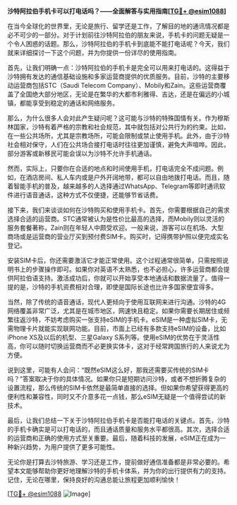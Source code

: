 **沙特阿拉伯手机卡可以打电话吗？——全面解答与实用指南[[TG💪+ @esim1088](https://t.me/s/esim1088)]**

在当今全球化的世界里，无论是旅行、留学还是工作，了解目的地的通讯情况都是必不可少的一部分。对于计划前往沙特阿拉伯的朋友来说，手机卡的问题无疑是一个令人困惑的话题。那么，沙特阿拉伯的手机卡到底能不能打电话呢？今天，我们就来详细探讨一下这个问题，并为你提供一份详尽的使用指南。

首先，让我们明确一点：沙特阿拉伯的手机卡是完全可以用来打电话的。这得益于沙特拥有发达的通信基础设施和多家运营商提供的优质服务。目前，沙特的主要移动运营商包括STC（Saudi Telecom Company）、Mobily和Zain。这些运营商覆盖了全国绝大部分地区，无论是在繁华的大都市利雅得、吉达，还是在偏远的小城镇，都能享受到稳定的通话和网络服务。

那么，为什么很多人会对此产生疑问呢？这可能与沙特的特殊国情有关。作为穆斯林国家，沙特有着严格的宗教和社会规范，其中就包括对公共行为的约束。比如，在一些公共场所，尤其是宗教场所，可能会限制或禁止使用手机。此外，由于沙特社会相对保守，人们在公共场合接打电话时往往更加谨慎，避免大声喧哗。因此，部分游客或新移民可能会误以为沙特不允许手机通话。

然而，实际上，只要你在合适的地点和时间使用手机，打电话完全不成问题。例如，在酒店房间、私人车内或是户外开阔地带，都可以自由地拨打电话。而且，随着智能手机的普及，越来越多的人选择通过WhatsApp、Telegram等即时通讯软件进行语音通话，这种方式不仅便捷，还能够节省话费。

接下来，我们来谈谈如何在沙特购买和使用手机卡。首先，你需要根据自己的需求选择合适的运营商。STC通常被认为是性价比最高的选择，而Mobily则以灵活的服务套餐著称，Zain则在年轻人中颇受欢迎。一般来说，游客可以在机场、大型商场或是运营商的营业厅买到预付费SIM卡。购买时，记得携带护照以便完成实名登记。

安装SIM卡后，你还需要激活它才能正常使用。这个过程通常很简单，只需按照说明书上的步骤操作即可。如果你对英语不太熟悉，也不必担心，许多运营商都会提供阿拉伯语支持。激活成功后，你就可以开始享受本地通话和数据流量了。值得一提的是，沙特的手机资费相对合理，即使是国际长途也比许多国家便宜得多。

当然，除了传统的语音通话，现代人更倾向于使用互联网来进行沟通。沙特的4G网络覆盖非常广泛，尤其是在城市地区，网速快且稳定。如果你需要长期居住或频繁往返沙特，不妨考虑购买一张支持eSIM的手机卡。eSIM是一种虚拟SIM卡，无需物理卡片就能实现联网功能。目前，市面上已经有多款支持eSIM的设备，比如iPhone XS及以后的机型、三星Galaxy S系列等。使用eSIM的优势在于灵活性高，你可以随时切换运营商而不必更换实体卡，这对于经常跨国旅行的人来说尤为方便。

说到这里，可能有人会问：“既然eSIM这么好，那我还需要买传统的SIM卡吗？”答案取决于你的具体情况。如果你只是短期访问沙特，或者不想折腾复杂的设置流程，那么传统的SIM卡依然是最简单直接的选择。但如果你希望获得更高的便利性和兼容性，同时又不介意多花一点钱，那么eSIM无疑是一个值得尝试的新技术。

最后，让我们总结一下关于沙特阿拉伯手机卡是否能打电话的关键点。首先，沙特的手机卡确实是可以打电话的，而且通话质量和服务水平都很高。其次，选择合适的运营商和正确的使用方式至关重要。最后，随着科技的发展，eSIM正在成为一种新兴趋势，为用户提供了更多可能性。

无论你是打算去沙特旅游、学习还是工作，提前做好通信准备都是非常必要的。希望本文能够帮助你更好地理解沙特的手机卡体系，并为你的出行提供有力的支持。记住，无论在哪里，保持良好的沟通总能让旅程更加顺利愉快！

[[TG💪+ @esim1088](https://t.me/s/esim1088) ![Image](https://i.postimg.cc/4NQfJmqS/Snipaste-2025-05-13-00-14-12.png)]